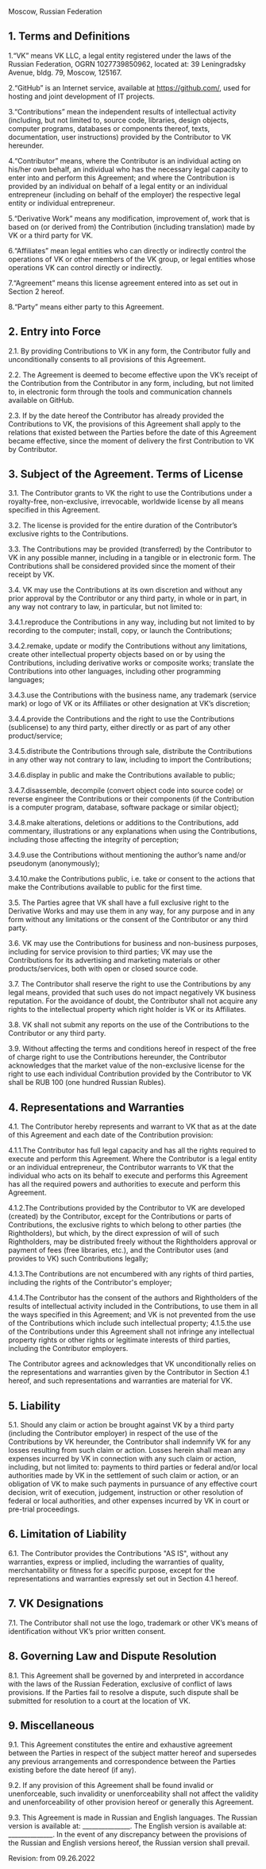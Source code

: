
Moscow, Russian Federation

## 1. Terms and Definitions

1.“VK” means VK LLC, a legal entity registered under the laws of the Russian Federation, OGRN 1027739850962, located at: 39 Leningradsky Avenue, bldg. 79, Moscow, 125167.

2.“GitHub” is an Internet service, available at https://github.com/, used for hosting and joint development of IT projects.

3.“Contributions” mean the independent results of intellectual activity (including, but not limited to, source code, libraries, design objects, computer programs, databases or components thereof, texts, documentation, user instructions) provided by the Contributor to VK hereunder.

4.“Contributor” means, where the Contributor is an individual acting on his/her own behalf, an individual who has the necessary legal capacity to enter into and perform this Agreement; and where the Contribution is provided by an individual on behalf of a legal entity or an individual entrepreneur (including on behalf of the employer) the respective legal entity or individual entrepreneur.

5.“Derivative Work” means any modification, improvement of, work that is based on (or derived from) the Contribution (including translation) made by VK or a third party for VK.

6.“Affiliates” mean legal entities who can directly or indirectly control the operations of VK or other members of the VK group, or legal entities whose operations VK can control directly or indirectly.

7.“Agreement” means this license agreement entered into as set out in Section 2 hereof.

8.“Party” means either party to this Agreement.

## 2. Entry into Force

2.1. By providing Contributions to VK in any form, the Contributor fully and unconditionally consents to all provisions of this Agreement.

2.2. The Agreement is deemed to become effective upon the VK’s receipt of the Contribution from the Contributor in any form, including, but not limited to, in electronic form through the tools and communication channels available on GitHub.

2.3. If by the date hereof the Contributor has already provided the Contributions to VK, the provisions of this Agreement shall apply to the relations that existed between the Parties before the date of this Agreement became effective, since the moment of delivery the first Contribution to VK by Contributor.

## 3. Subject of the Agreement. Terms of License

3.1. The Contributor grants to VK the right to use the Contributions under a royalty-free, non-exclusive, irrevocable, worldwide license by all means specified in this Agreement.

3.2. The license is provided for the entire duration of the Contributor’s exclusive rights to the Contributions.

3.3. The Contributions may be provided (transferred) by the Contributor to VK in any possible manner, including in a tangible or in electronic form. The Contributions shall be considered provided since the moment of their receipt by VK.

3.4. VK may use the Contributions at its own discretion and without any prior approval by the Contributor or any third party, in whole or in part, in any way not contrary to law, in particular, but not limited to:

3.4.1.reproduce the Contributions in any way, including but not limited to by recording to the computer; install, copy, or launch the Contributions;

3.4.2.remake, update or modify the Contributions without any limitations, create other intellectual property objects based on or by using the Contributions, including derivative works or composite works; translate the Contributions into other languages, including other programming languages;

3.4.3.use the Contributions with the business name, any trademark (service mark) or logo of VK or its Affiliates or other designation at VK’s discretion;

3.4.4.provide the Contributions and the right to use the Contributions (sublicense) to any third party, either directly or as part of any other product/service;

3.4.5.distribute the Contributions through sale, distribute the Contributions in any other way not contrary to law, including to import the Contributions;

3.4.6.display in public and make the Contributions available to public;

3.4.7.disassemble, decompile (convert object code into source code) or reverse engineer the Contributions or their components (if the Contribution is a computer program, database, software package or similar object);

3.4.8.make alterations, deletions or additions to the Contributions, add commentary, illustrations or any explanations when using the Contributions, including those affecting the integrity of perception;

3.4.9.use the Contributions without mentioning the author’s name and/or pseudonym (anonymously);

3.4.10.make the Contributions public, i.e. take or consent to the actions that make the Contributions available to public for the first time.

3.5. The Parties agree that VK shall have a full exclusive right to the Derivative Works and may use them in any way, for any purpose and in any form without any limitations or the consent of the Contributor or any third party.

3.6. VK may use the Contributions for business and non-business purposes, including for service provision to third parties; VK may use the Contributions for its advertising and marketing materials or other products/services, both with open or closed source code.

3.7. The Contributor shall reserve the right to use the Contributions by any legal means, provided that such uses do not impact negatively VK business reputation. For the avoidance of doubt, the Contributor shall not acquire any rights to the intellectual property which right holder is VK or its Affiliates.

3.8. VK shall not submit any reports on the use of the Contributions to the Contributor or any third party.

3.9. Without affecting the terms and conditions hereof in respect of the free of charge right to use the Contributions hereunder, the Contributor acknowledges that the market value of the non-exclusive license for the right to use each individual Contribution provided by the Contributor to VK shall be RUB 100 (one hundred Russian Rubles).

## 4. Representations and Warranties

4.1. The Contributor hereby represents and warrant to VK that as at the date of this Agreement and each date of the Contribution provision:

4.1.1.The Contributor has full legal capacity and has all the rights required to execute and perform this Agreement. Where the Contributor is a legal entity or an individual entrepreneur, the Contributor warrants to VK that the individual who acts on its behalf to execute and performs this Agreement has all the required powers and authorities to execute and perform this Agreement.

4.1.2.The Contributions provided by the Contributor to VK are developed (created) by the Contributor, except for the Contributions or parts of Contributions, the exclusive rights to which belong to other parties (the Rightholders), but which, by the direct expression of will of such Rightholders, may be distributed freely without the Rightholders approval or payment of fees (free libraries, etc.), and the Contributor uses (and provides to VK) such Contributions legally;

4.1.3.The Contributions are not encumbered with any rights of third parties, including the rights of the Contributor's employer;

4.1.4.The Contributor has the consent of the authors and Rightholders of the results of intellectual activity included in the Contributions, to use them in all the ways specified in this Agreement; and VK is not prevented from the use of the Contributions which include such intellectual property;
4.1.5.the use of the Contributions under this Agreement shall not infringe any intellectual property rights or other rights or legitimate interests of third parties, including the Contributor employers.

The Contributor agrees and acknowledges that VK unconditionally relies on the representations and warranties given by the Contributor in Section 4.1 hereof, and such representations and warranties are material for VK.

## 5. Liability

5.1. Should any claim or action be brought against VK by a third party (including the Contributor employer) in respect of the use of the Contributions by VK hereunder, the Contributor shall indemnify VK for any losses resulting from such claim or action. Losses herein shall mean any expenses incurred by VK in connection with any such claim or action, including, but not limited to: payments to third parties or federal and/or local authorities made by VK in the settlement of such claim or action, or an obligation of VK to make such payments in pursuance of any effective court decision, writ of execution, judgement, instruction or other resolution of federal or local authorities, and other expenses incurred by VK in court or pre-trial proceedings.

## 6. Limitation of Liability

6.1. The Contributor provides the Contributions "AS IS", without any warranties, express or implied, including the warranties of quality, merchantability or fitness for a specific purpose, except for the representations and warranties expressly set out in Section 4.1 hereof.

## 7. VK Designations

7.1. The Contributor shall not use the logo, trademark or other VK’s means of identification without VK’s prior written consent.

## 8. Governing Law and Dispute Resolution

8.1. This Agreement shall be governed by and interpreted in accordance with the laws of the Russian Federation, exclusive of conflict of laws provisions. If the Parties fail to resolve a dispute, such dispute shall be submitted for resolution to a court at the location of VK.

## 9. Miscellaneous

9.1. This Agreement constitutes the entire and exhaustive agreement between the Parties in respect of the subject matter hereof and supersedes any previous arrangements and correspondence between the Parties existing before the date hereof (if any).

9.2. If any provision of this Agreement shall be found invalid or unenforceable, such invalidity or unenforceability shall not affect the validity and unenforceability of other provision hereof or generally this Agreement.

9.3. This Agreement is made in Russian and English languages. The Russian version is available at: _______________. The English version is available at: ______________. In the event of any discrepancy between the provisions of the Russian and English versions hereof, the Russian version shall prevail.

Revision: from 09.26.2022
